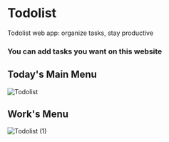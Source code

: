 # Todolist
Todolist web app: organize tasks, stay productive

### You can add tasks you want on this website

## Today's Main Menu
![Todolist](https://github.com/alifsuryadi/todolist/assets/119511703/5297533f-0ae8-4c05-87d9-ad5b72caca72)

## Work's Menu
![Todolist (1)](https://github.com/alifsuryadi/todolist/assets/119511703/e2dda7db-1eab-4f9a-a1fa-1b1a7985da71)
